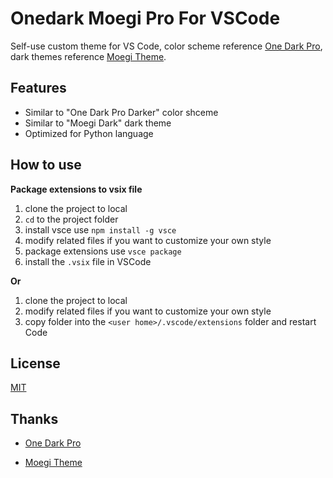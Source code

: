 # Onedark Moegi Pro For VSCode

Self-use custom theme for VS Code, color scheme reference [One Dark Pro](https://github.com/Binaryify/OneDark-Pro), dark themes reference [Moegi Theme](https://github.com/moegi-design/vscode-theme).

## Features
- Similar to "One Dark Pro Darker" color shceme
- Similar to "Moegi Dark" dark theme
- Optimized for Python language

## How to use

**Package extensions to vsix file**

1. clone the project to local
2. `cd` to the project folder
3. install vsce use `npm install -g vsce`
4. modify related files if you want to customize your own style
5. package extensions use `vsce package`
6. install the `.vsix` file in VSCode

**Or**

1. clone the project to local
2. modify related files if you want to customize your own style
3. copy folder into the `<user home>/.vscode/extensions` folder and restart Code

## License

[MIT](https://github.com/yaojia25/onedark-moegi-pro#MIT-1-ov-file)

## Thanks

- [One Dark Pro](https://github.com/Binaryify/OneDark-Pro)

- [Moegi Theme](https://github.com/moegi-design/vscode-theme)

  

